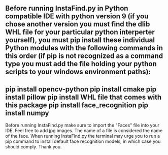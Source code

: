 Before running InstaFind.py in Python compatible IDE with python version 9 (if you chose another version you must find the dlib WHL file for your particular python interperter yourself), you must pip install these individual Python modules with the following commands in this order (if pip is not recognized as a command type you must add the file holding your python scripts to your windows environment paths):
-------
pip install opencv-python
pip install cmake
pip install pillow
pip install WHL file that comes with this package
pip install face_recognition 
pip install numpy
--------
Before running InstaFind.py make sure to import the "Faces" file into your IDE. Feel free to add jpg images. The name of a file is considered the name of the face. 
When running InstaFind.py the terminal may urge you to run a pip command to install default face recognition models, in which case you should comply. 
Thank you.
